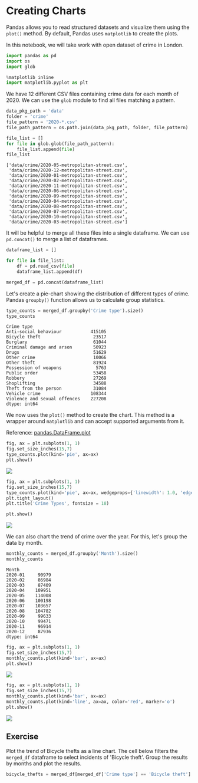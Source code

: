 # Creating Charts

Pandas allows you to read structured datasets and visualize them using the `plot()` method. By default, Pandas uses `matplotlib` to create the plots.

In this notebook, we will take work with open dataset of crime in London.


```python
import pandas as pd
import os
import glob

%matplotlib inline
import matplotlib.pyplot as plt
```

We have 12 different CSV files containing crime data for each month of 2020. We can use the `glob` module to find all files matching a pattern.


```python
data_pkg_path = 'data'
folder = 'crime'
file_pattern = '2020-*.csv'
file_path_pattern = os.path.join(data_pkg_path, folder, file_pattern)

file_list = []
for file in glob.glob(file_path_pattern):
    file_list.append(file)
file_list
```




    ['data/crime/2020-05-metropolitan-street.csv',
     'data/crime/2020-12-metropolitan-street.csv',
     'data/crime/2020-01-metropolitan-street.csv',
     'data/crime/2020-02-metropolitan-street.csv',
     'data/crime/2020-11-metropolitan-street.csv',
     'data/crime/2020-06-metropolitan-street.csv',
     'data/crime/2020-09-metropolitan-street.csv',
     'data/crime/2020-04-metropolitan-street.csv',
     'data/crime/2020-08-metropolitan-street.csv',
     'data/crime/2020-07-metropolitan-street.csv',
     'data/crime/2020-10-metropolitan-street.csv',
     'data/crime/2020-03-metropolitan-street.csv']



It will be helpful to merge all these files into a single dataframe. We can use `pd.concat()` to merge a list of dataframes.


```python
dataframe_list = []

for file in file_list:
    df = pd.read_csv(file)
    dataframe_list.append(df)

merged_df = pd.concat(dataframe_list)
```

Let's create a pie-chart showing the distribution of different types of crime. Pandas `groupby()` function allows us to calculate group statistics.


```python
type_counts = merged_df.groupby('Crime type').size()
type_counts
```




    Crime type
    Anti-social behaviour           415105
    Bicycle theft                    23517
    Burglary                         61044
    Criminal damage and arson        50923
    Drugs                            51629
    Other crime                      10066
    Other theft                      81924
    Possession of weapons             5763
    Public order                     53458
    Robbery                          27269
    Shoplifting                      34588
    Theft from the person            31084
    Vehicle crime                   108344
    Violence and sexual offences    227208
    dtype: int64



We now uses the `plot()` method to create the chart. This method is a wrapper around `matplotlib` and can accept supported arguments from it. 

Reference: [pandas.DataFrame.plot](https://pandas.pydata.org/docs/reference/api/pandas.DataFrame.plot.html)


```python
fig, ax = plt.subplots(1, 1)
fig.set_size_inches(15,7)
type_counts.plot(kind='pie', ax=ax)
plt.show()
```


    
![](python-dataviz-output/python-dataviz-output/python-dataviz-output/02_creating_charts_files/02_creating_charts_9_0.png)
    



```python
fig, ax = plt.subplots(1, 1)
fig.set_size_inches(15,7)
type_counts.plot(kind='pie', ax=ax, wedgeprops={'linewidth': 1.0, 'edgecolor': 'white'}, label='')
plt.tight_layout()
plt.title('Crime Types', fontsize = 18)

plt.show()
```


    
![](python-dataviz-output/python-dataviz-output/python-dataviz-output/02_creating_charts_files/02_creating_charts_10_0.png)
    


We can also chart the trend of crime over the year. For this, let's group the data by month.


```python
monthly_counts = merged_df.groupby('Month').size()
monthly_counts
```




    Month
    2020-01     90979
    2020-02     86984
    2020-03     87409
    2020-04    109951
    2020-05    114008
    2020-06    100198
    2020-07    103657
    2020-08    104782
    2020-09     99633
    2020-10     99471
    2020-11     96914
    2020-12     87936
    dtype: int64




```python
fig, ax = plt.subplots(1, 1)
fig.set_size_inches(15,7)
monthly_counts.plot(kind='bar', ax=ax)
plt.show()
```


    
![](python-dataviz-output/python-dataviz-output/python-dataviz-output/02_creating_charts_files/02_creating_charts_13_0.png)
    



```python
fig, ax = plt.subplots(1, 1)
fig.set_size_inches(15,7)
monthly_counts.plot(kind='bar', ax=ax)
monthly_counts.plot(kind='line', ax=ax, color='red', marker='o')
plt.show()
```


    
![](python-dataviz-output/python-dataviz-output/python-dataviz-output/02_creating_charts_files/02_creating_charts_14_0.png)
    


## Exercise

Plot the trend of Bicycle thefts as a line chart. The cell below filters the `merged_df` dataframe to select incidents of 'Bicycle theft'. Group the results by months and plot the results.


```python
bicycle_thefts = merged_df[merged_df['Crime type'] == 'Bicycle theft']
```
